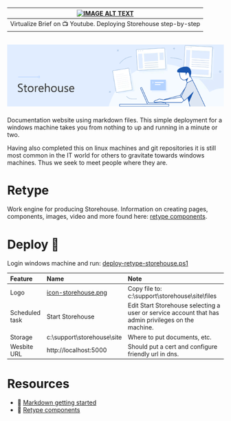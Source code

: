 |[![IMAGE ALT TEXT](https://img.freepik.com/free-vector/modern-red-video-media-player-template_1017-23409.jpg)](http://www.youtube.com/watch?v=TPXbp5aJ64Q "Build a Self Hosted Markdown Documentation Site with Retype (one click code)")|
| :---: |
|Virtualize Brief on :tv: Youtube. Deploying Storehouse step-by-step|


![](images/storehouse-banner.png)
---
Documentation website using markdown files. This simple deployment for a windows machine takes you from nothing to up and running in a minute or two.

Having also completed this on linux machines and git repositories it is still most common in the IT world for others to gravitate towards windows machines. Thus we seek to meet people where they are.

# Retype
Work engine for producing Storehouse. Information on creating pages, components, images, video and more found here: [retype components](https://retype.com/components/).

# Deploy :hammer:
Login windows machine and run: [deploy-retype-storehouse.ps1](deploy-retype-storehouse.ps1)

|Feature|Name|Note|
|:---|:---|:---|
|Logo|[icon-storehouse.png](images/icon-storehouse.png)|Copy file to: c:\support\storehouse\site\files|
|Scheduled task|Start Storehouse|Edit Start Storehouse selecting a user or service account that has admin privileges on the machine.|
|Storage|c:\support\storehouse\site|Where to put documents, etc.|
|Wesbite URL|http://localhost:5000 |Should put a cert and configure friendly url in dns.|

# Resources
- :blue_book: [Markdown getting started](https://www.markdownguide.org/getting-started/)
- :closed_book: [Retype components](https://retype.com/components/)
